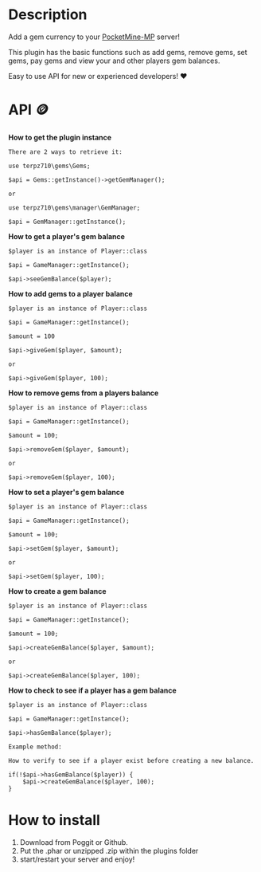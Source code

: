 # Description
Add a gem currency to your [PocketMine-MP](https://pmmp.io) server!

This plugin has the basic functions such as add gems, remove gems, set gems, pay gems and view your and other players gem balances.

Easy to use API for new or experienced developers! ❤️

# API 🪙
**How to get the plugin instance**
```
There are 2 ways to retrieve it:

use terpz710\gems\Gems;

$api = Gems::getInstance()->getGemManager();

or

use terpz710\gems\manager\GemManager;

$api = GemManager::getInstance();
```

**How to get a player's gem balance**
```
$player is an instance of Player::class

$api = GameManager::getInstance();

$api->seeGemBalance($player);
```

**How to add gems to a player balance**
```
$player is an instance of Player::class

$api = GameManager::getInstance();

$amount = 100

$api->giveGem($player, $amount);

or

$api->giveGem($player, 100);
```

**How to remove gems from a players balance**
```
$player is an instance of Player::class

$api = GameManager::getInstance();

$amount = 100;

$api->removeGem($player, $amount);

or

$api->removeGem($player, 100);
```

**How to set a player's gem balance**
```
$player is an instance of Player::class

$api = GameManager::getInstance();

$amount = 100;

$api->setGem($player, $amount);

or

$api->setGem($player, 100);
```

**How to create a gem balance**
```
$player is an instance of Player::class

$api = GameManager::getInstance();

$amount = 100;

$api->createGemBalance($player, $amount);

or

$api->createGemBalance($player, 100);
```

**How to check to see if a player has a gem balance**
```
$player is an instance of Player::class

$api = GameManager::getInstance();

$api->hasGemBalance($player);

Example method:

How to verify to see if a player exist before creating a new balance.

if(!$api->hasGemBalance($player)) {
    $api->createGemBalance($player, 100);
}
```

# How to install
1. Download from Poggit or Github.
2. Put the .phar or unzipped .zip within the plugins folder
3. start/restart your server and enjoy!
